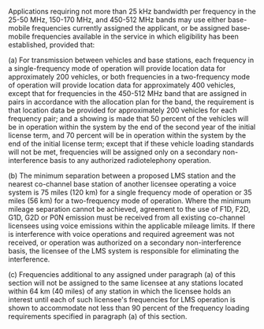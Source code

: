 Applications requiring not more than 25 kHz bandwidth per frequency in the 25-50 MHz, 150-170 MHz, and 450-512 MHz bands may use either base-mobile frequencies currently assigned the applicant, or be assigned base-mobile frequencies available in the service in which eligibility has been established, provided that:

(a) For transmission between vehicles and base stations, each frequency in a single-frequency mode of operation will provide location data for approximately 200 vehicles, or both frequencies in a two-frequency mode of operation will provide location data for approximately 400 vehicles, except that for frequencies in the 450-512 MHz band that are assigned in pairs in accordance with the allocation plan for the band, the requirement is that location data be provided for approximately 200 vehicles for each frequency pair; and a showing is made that 50 percent of the vehicles will be in operation within the system by the end of the second year of the initial license term, and 70 percent will be in operation within the system by the end of the initial license term; except that if these vehicle loading standards will not be met, frequencies will be assigned only on a secondary non-interference basis to any authorized radiotelephony operation.

(b) The minimum separation between a proposed LMS station and the nearest co-channel base station of another licensee operating a voice system is 75 miles (120 km) for a single frequency mode of operation or 35 miles (56 km) for a two-frequency mode of operation. Where the minimum mileage separation cannot be achieved, agreement to the use of F1D, F2D, G1D, G2D or P0N emission must be received from all existing co-channel licensees using voice emissions within the applicable mileage limits. If there is interference with voice operations and required agreement was not received, or operation was authorized on a secondary non-interference basis, the licensee of the LMS system is responsible for eliminating the interference.

(c) Frequencies additional to any assigned under paragraph (a) of this section will not be assigned to the same licensee at any stations located within 64 km (40 miles) of any station in which the licensee holds an interest until each of such licensee's frequencies for LMS operation is shown to accommodate not less than 90 percent of the frequency loading requirements specified in paragraph (a) of this section.

